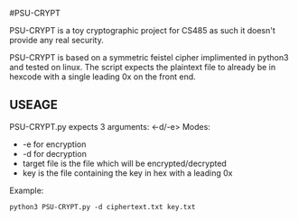 #PSU-CRYPT

PSU-CRYPT is a toy cryptographic project for CS485 as such it doesn't provide
any real security.  

PSU-CRYPT is based on a symmetric feistel cipher implimented in python3 and 
tested on linux. The script expects the plaintext  file to already be in hexcode 
with a single leading 0x on the front end.

## USEAGE

PSU-CRYPT.py expects 3 arguments: <-d/-e> <target file> <key>
Modes:
* -e for encryption
* -d for decryption
* target file is the file which will be encrypted/decrypted
* key is the file containing the key in hex with a leading 0x

Example: 
```
python3 PSU-CRYPT.py -d ciphertext.txt key.txt
```
